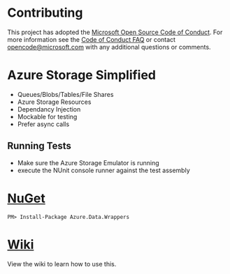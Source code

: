 # Contributing

This project has adopted the [Microsoft Open Source Code of Conduct](https://opensource.microsoft.com/codeofconduct/). For more information see the [Code of Conduct FAQ](https://opensource.microsoft.com/codeofconduct/faq/) or contact [opencode@microsoft.com](mailto:opencode@microsoft.com) with any additional questions or comments.

# Azure Storage Simplified	
- Queues/Blobs/Tables/File Shares
- Azure Storage Resources
- Dependancy Injection
- Mockable for testing
- Prefer async calls

## Running Tests
- Make sure the Azure Storage Emulator is running
- execute the NUnit console runner against the test assembly

# [NuGet](https://www.nuget.org/packages/Azure.Data.Wrappers)
```
PM> Install-Package Azure.Data.Wrappers
```

# [Wiki](https://github.com/microsoft/Azure.Data.Wrappers/wiki)
View the wiki to learn how to use this.
